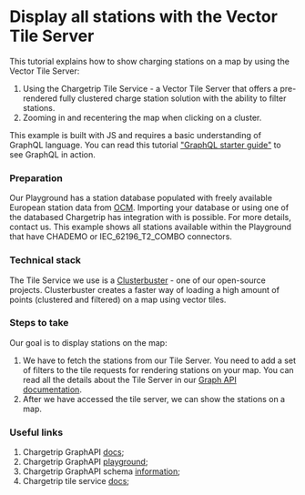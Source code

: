 # Display all stations with the Vector Tile Server

This tutorial explains how to show charging stations on a map by using the Vector Tile Server:

1. Using the Chargetrip Tile Service - a Vector Tile Server that offers a pre-rendered fully clustered charge station solution with the ability to filter stations.
2. Zooming in and recentering the map when clicking on a cluster.

This example is built with JS and requires a basic understanding of GraphQL language. You can read this tutorial ["GraphQL starter guide"]() to see GraphQL in action.

### Preparation

Our Playground has a station database populated with freely available European station data from [OCM](https://openchargemap.org/site). Importing your database or using one of the databased Chargetrip has integration with is possible. For more details, contact us. This example shows all stations available within the Playground that have CHADEMO or IEC_62196_T2_COMBO connectors.

### Technical stack

The Tile Service we use is a [Clusterbuster](https://github.com/chargetrip/clusterbuster) - one of our open-source projects. Clusterbuster creates a faster way of loading a high amount of points (clustered and filtered) on a map using vector tiles.

### Steps to take

Our goal is to display stations on the map:

1. We have to fetch the stations from our Tile Server. You need to add a set of filters to the tile requests for rendering stations on your map.
   You can read all the details about the Tile Server in our [Graph API documentation](https://docs.chargetrip.com/#tile-service).
2. After we have accessed the tile server, we can show the stations on a map.

### Useful links

1. Chargetrip GraphAPI [docs](https://docs.chargetrip.com/);
2. Chargetrip GraphAPI [playground](https://playground.chargetrip.com/);
3. Chargetrip GraphAPI schema [information](https://voyager.chargetrip.com/);
4. Chargetrip tile service [docs](https://docs.chargetrip.com/#tile-service);
